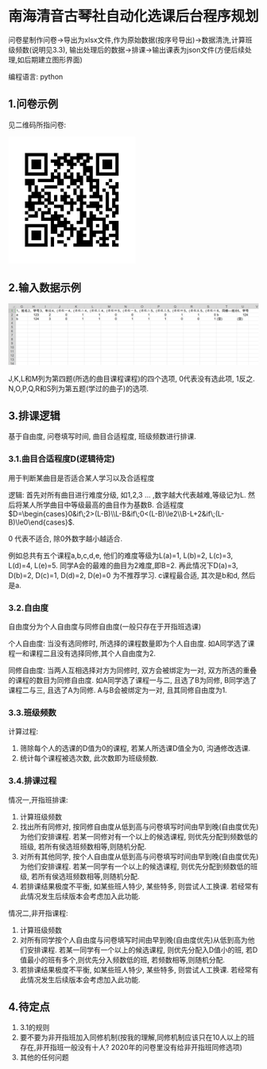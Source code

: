 # 南海清音古琴社自动化选课后台程序规划

问卷星制作问卷->导出为xlsx文件,作为原始数据(按序号导出)->数据清洗,计算班级频数(说明见3.3), 输出处理后的数据->排课->输出课表为json文件(方便后续处理,如后期建立图形界面)

编程语言: python

## 1.问卷示例

见二维码所指问卷:

<img src="./qrcode.jpg" style="zoom:50%;" />

## 2.输入数据示例

![](./example.png)

J,K,L和M列为第四题(所选的曲目课程课程)的四个选项, 0代表没有选此项, 1反之. N,O,P,Q,R和S列为第五题(学过的曲子)的选项.

## 3.排课逻辑

基于自由度, 问卷填写时间, 曲目合适程度, 班级频数进行排课.

### 3.1.曲目合适程度D(逻辑待定)

用于判断某曲目是否适合某人学习以及合适程度

逻辑: 首先对所有曲目进行难度分级, 如1,2,3 ... ,数字越大代表越难,等级记为L. 然后将某人所学曲目中等级最高的曲目作为基数B. 合适程度$D=\begin{cases}0&if\;2>(L-B)\\L-B&if\;0<(L-B)\le2\\B-L+2&if\;(L-B)\le0\end{cases}$. 

0 代表不适合, 除0外数字越小越适合.

例如总共有五个课程a,b,c,d,e, 他们的难度等级为L(a)=1, L(b)=2, L(c)=3, L(d)=4, L(e)=5. 同学A会的最难的曲目为2难度,即B=2. 再此情况下D(a)=3, D(b)=2, D(c)=1, D(d)=2, D(e)=0 为不推荐学习. c课程最合适, 其次是b和d, 然后是a.

### 3.2.自由度

自由度分为个人自由度与同修自由度(一般只存在于开指班选课)

个人自由度: 当没有选同修时, 所选择的课程数量即为个人自由度. 如A同学选了课程一和课程二且没有选择同修,其个人自由度为2.

同修自由度: 当两人互相选择对方为同修时, 双方会被绑定为一对, 双方所选的重叠的课程的数目为同修自由度. 如A同学选了课程一与二, 且选了B为同修, B同学选了课程二与三, 且选了A为同修. A与B会被绑定为一对, 且其同修自由度为1.

### 3.3.班级频数

计算过程: 

1. 筛除每个人的选课的D值为0的课程, 若某人所选课D值全为0, 沟通修改选课.
2. 统计每个课程被选次数, 此次数即为班级频数.

### 3.4.排课过程

情况一,开指班排课: 

1. 计算班级频数
1. 找出所有同修对, 按同修自由度从低到高与问卷填写时间由早到晚(自由度优先)为他们安排课程. 若某一同修对有一个以上的候选课程, 则优先分配到频数低的班级, 若所有侯选班频数相等,则随机分配.
2. 对所有其他同学, 按个人自由度从低到高与问卷填写时间由早到晚(自由度优先)为他们安排课程. 若某一同学有一个以上的候选课程, 则优先分配到频数低的班级, 若所有侯选班频数相等,则随机分配.
3. 若排课结果极度不平衡, 如某些班人特少, 某些特多, 则尝试人工换课. 若经常有此情况发生后续版本会考虑加入此功能.

情况二,非开指课程:

1. 计算班级频数
2. 对所有同学按个人自由度与问卷填写时间由早到晚(自由度优先)从低到高为他们安排课程. 若某一同学有一个以上的候选课程, 则优先分配入D值小的班, 若D值最小的班有多个,则优先分入频数低的班, 若频数相等,则随机分配.
3. 若排课结果极度不平衡, 如某些班人特少, 某些特多, 则尝试人工换课. 若经常有此情况发生后续版本会考虑加入此功能.

## 4.待定点

1. 3.1的规则
2. 要不要为非开指班加入同修机制(按我的理解,同修机制应该只在10人以上的班存在,非开指班一般没有十人? 2020年的问卷里没有给非开指班同修选项)
3. 其他的任何问题